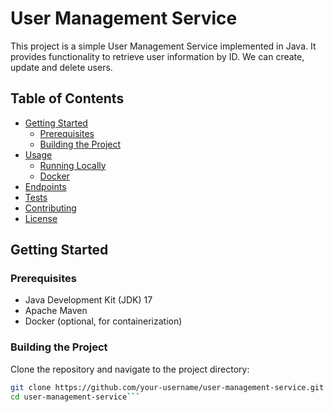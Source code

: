 # User Management Service

This project is a simple User Management Service implemented in Java. It provides functionality to retrieve user information by ID. We can create, update and delete users.

## Table of Contents

- [Getting Started](#getting-started)
  - [Prerequisites](#prerequisites)
  - [Building the Project](#building-the-project)
- [Usage](#usage)
  - [Running Locally](#running-locally)
  - [Docker](#docker)
- [Endpoints](#endpoints)
- [Tests](#tests)
- [Contributing](#contributing)
- [License](#license)

## Getting Started

### Prerequisites

- Java Development Kit (JDK) 17
- Apache Maven
- Docker (optional, for containerization)

### Building the Project

Clone the repository and navigate to the project directory:

```bash
git clone https://github.com/your-username/user-management-service.git
cd user-management-service```
